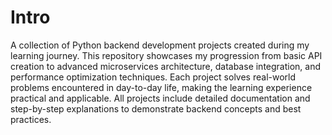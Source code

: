 # Intro

A collection of Python backend development projects created during my learning journey. This repository showcases my progression from basic API creation to advanced microservices architecture, database integration, and performance optimization techniques. Each project solves real-world problems encountered in day-to-day life, making the learning experience practical and applicable. All projects include detailed documentation and step-by-step explanations to demonstrate backend concepts and best practices.
